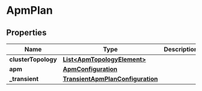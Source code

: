 # ApmPlan

## Properties
Name | Type | Description | Notes
------------ | ------------- | ------------- | -------------
**clusterTopology** | [**List&lt;ApmTopologyElement&gt;**](ApmTopologyElement.md) |  |  [optional]
**apm** | [**ApmConfiguration**](ApmConfiguration.md) |  | 
**_transient** | [**TransientApmPlanConfiguration**](TransientApmPlanConfiguration.md) |  |  [optional]
